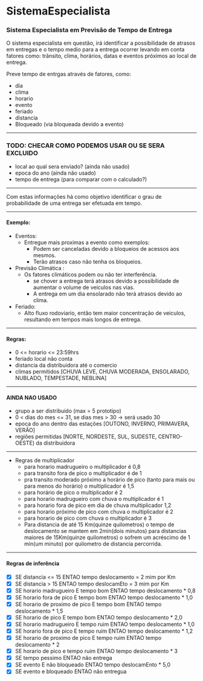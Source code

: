 # SistemaEspecialista

### Sistema Especialista em Previsão de Tempo de Entrega

O sistema especialista em questão, irá identificar a possibilidade de atrasos em entregas e o tempo medio para a entrega ocorrer levando em conta fatores como: trânsito, clima, horários, datas e eventos próximos ao local de entrega.

Preve tempo de entrgas através de fatores, como:
    
- dia
- clima
- horario
- evento 
- feriado
- distancia
- Bloqueado (via bloqueada devido a evento)

---
### TODO: CHECAR COMO PODEMOS USAR OU SE SERA EXCLUIDO
- local ao qual sera enviado? (ainda não usado)
- epoca do ano (ainda não usado)
- tempo de entrega (para comparar com o calculado?)

---
Com estas informações há como objetivo identificar o grau de probabilidade de uma entrega ser efetuada em tempo.

---

#### Exemplo:

- Eventos:
    - Entregue mais proximas a evento como exemplos:
        - Podem ser canceladas devido a bloqueios de acessos aos mesmos.
        - Terão atrasos caso não tenha os bloqueios.
- Previsão Climática :
    - Os fatores climáticos podem ou não ter interferência.
        - se chover a entrega terá atrasos devido a possibilidade de aumentar o volume de veículos nas vias.
        - A entrega em um dia ensolarado não terá atrasos devido ao clima.
- Feriado:
    - Alto fluxo rodoviario, então tem maior concentração de veiculos, resultando em tempos mais longos de entrega.

---
#### Regras:

- 0 <= horario <= 23:59hrs
- feriado local não conta 
- distancia da distribuidora até o comercio
- climas permitidos [CHUVA LEVE, CHUVA MODERADA, ENSOLARADO, NUBLADO, TEMPESTADE, NEBLINA]  

---

#### AINDA NAO USADO 
- grupo a ser distribuido (max = 5 prototipo)
- 0 < dias do mes <= 31, se dias mes > 30 -> será usado 30
- epoca do ano dentro das estações [OUTONO, INVERNO, PRIMAVERA, VERÃO] 
- regiões permitidas [NORTE, NORDESTE, SUL, SUDESTE, CENTRO-OESTE) da distribuidora

---
- Regras de multiplicador
    - para horario madrugueiro o multiplicador é 0,8
    - para transito fora de pico o multiplicador é de 1 
    - pra transito moderado próximo a horário de pico (tanto para mais ou para menos do horário) o multiplicador é 1,5
    - para horário de pico o multiplicador é 2
    - para horario madrugueiro com chuva o multiplicador é 1
    - para horario fora de pico em dia de chuva multiplicador 1,2
    - para horario próximo de pico com chuva o multiplicador é 2
    - para horario de pico com chuva o multiplicador é 3
    - Para distancia de até 15 Km(quinze quilometros) o tempo de deslocamento se mantem em 2min(dois minutos) para distancias maiores de 15Km(quinze quilometros) o sofrem um acréscimo de 1 min(um minuto) por quilometro de distancia percorrida.

--- 

#### Regras de inferência 

- [x] SE distancia <= 15 ENTAO tempo deslocamento = 2 mim por Km
- [x] SE distancia > 15 ENTAO tempo deslocamEto = 3 mim por Km
- [x] SE horario madrugueiro E tempo bom ENTAO tempo deslocamento * 0,8
- [x] SE horario fora de pico E tempo bom ENTAO tempo deslocamento * 1,0
- [x] SE horario de proximo de pico E tempo bom ENTAO tempo deslocamento * 1,5
- [x] SE horario de pico E tempo bom ENTAO tempo deslocamento * 2,0
- [x] SE horario madrugueiro E tempo ruim ENTAO tempo deslocamento * 1,0
- [x] SE horario fora de pico E tempo ruim ENTAO tempo deslocamento * 1,2
- [x] SE horario de proximo de pico E tempo ruim ENTAO tempo deslocamento * 2
- [x] SE horario de pico e tempo ruim ENTAO tempo deslocamento * 3
- [x] SE tempo pessimo ENTAO não entrega
- [x] SE evento E não bloqueado ENTAO tempo deslocamEnto * 5,0
- [x] SE evento e bloqueado ENTAO não entregua
